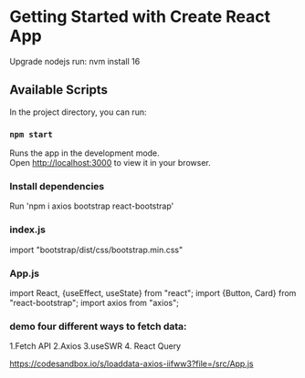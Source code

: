 # Getting Started with Create React App

Upgrade nodejs run: nvm install 16

## Available Scripts

In the project directory, you can run:

### `npm start`

Runs the app in the development mode.\
Open [http://localhost:3000](http://localhost:3000) to view it in your browser.

### Install dependencies

Run 'npm i axios bootstrap react-bootstrap'

###  index.js
import "bootstrap/dist/css/bootstrap.min.css"

### App.js
import React, {useEffect, useState} from "react";
import {Button, Card} from "react-bootstrap";
import axios from "axios";

### demo four different ways to fetch data:

1.Fetch API
2.Axios
3.useSWR
4. React Query

https://codesandbox.io/s/loaddata-axios-iifww3?file=/src/App.js


